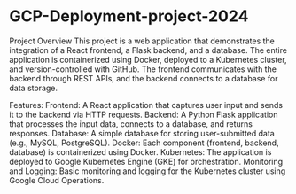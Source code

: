 # GCP-Deployment-project-2024
Project Overview
This project is a web application that demonstrates the integration of a React frontend, a Flask backend, and a database. The entire application is containerized using Docker, deployed to a Kubernetes cluster, and version-controlled with GitHub. The frontend communicates with the backend through REST APIs, and the backend connects to a database for data storage.

Features:
Frontend: A React application that captures user input and sends it to the backend via HTTP requests.
Backend: A Python Flask application that processes the input data, connects to a database, and returns responses.
Database: A simple database for storing user-submitted data (e.g., MySQL, PostgreSQL).
Docker: Each component (frontend, backend, database) is containerized using Docker.
Kubernetes: The application is deployed to Google Kubernetes Engine (GKE) for orchestration.
Monitoring and Logging: Basic monitoring and logging for the Kubernetes cluster using Google Cloud Operations.

